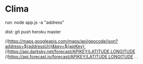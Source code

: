# Clima

run: node app.js -a "address"

dist: git push heroku master

//https://maps.googleapis.com/maps/api/geocode/json?address=${addressUri}&key=${apiKey}`
//https://api.darksky.net/forecast/APIKEY/LATITUDE,LONGITUDE
//https://api.forecast.io/forecast/APIKEY/LATITUDE,LONGITUDE
.
.